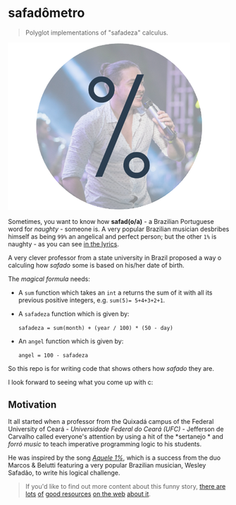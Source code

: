 # safadômetro

> Polyglot implementations of "safadeza" calculus.

![Aquele 1%](cover.png)

Sometimes, you want to know how **safad(o/a)** - a Brazilian Portuguese word for
*naughty* - someone is. A very popular Brazilian musician desbribes himself as
being `99%` an angelical and perfect person; but the other `1%` is naughty - as
you can see [in the lyrics](http://www.vagalume.com.br/marcos-e-belutti/aquele-um-por-cento-part-wesley-safadao.html).

A very clever professor from a state university in Brazil proposed a way o calculing
how *safado* some is based on his/her date of birth.

The *magical formula* needs:

- A `sum` function which takes an `int` a returns the sum of it with all its
previous positive integers, e.g. `sum(5)= 5+4+3+2+1`.

- A `safadeza` function which is given by:

  `safadeza = sum(month) + (year / 100) * (50 - day)`

- An `angel` function which is given by:

  `angel = 100 - safadeza`

So this repo is for writing code that shows others how *safado* they are.

I look forward to seeing what you come up with c:

## Motivation

It all started when a professor from the Quixadá campus of the Federal University
of Ceará - *Universidade Federal do Ceará (UFC)* - Jefferson de Carvalho called
everyone's attention by using a hit of the *sertanejo * and *forró music* to teach
imperative programming logic to his students.

He was inspired by the song *[Aquele 1%](http://www.vagalume.com.br/marcos-e-belutti/aquele-um-por-cento-part-wesley-safadao.html)*,
which is a success from the duo Marcos & Belutti featuring a very popular
Brazilian musician, Wesley Safadão, to write his logical challenge.

> If you'd like to find out more content about this funny story, [there are](http://g1.globo.com/ceara/noticia/2015/12/professor-cita-wesley-safadao-em-questao-de-logica-e-vira-hit-na-web.html)
[lots](http://revistagalileu.globo.com/blogs/buzz/noticia/2015/12/professor-universitario-usa-wesley-safadao-em-prova-de-programacao.html)
[of](http://gazetaonline.globo.com/_conteudo/2015/12/entretenimento/cultura_e_famosos/3917154-professor-cita-wesley-safadao-e-questao-de-logica-e-bomba-na-web.html)
[good resources](http://www.opovo.com.br/app/divirta-se/2015/12/04/noticiasdivirtase,3544424/professor-da-ufc-elabora-questao-de-prova-fazendo-referencia-a-wesley.shtml)
[on the web](http://www.ibahia.com/detalhe/noticia/professor-cita-wesley-safadao-em-questao-de-prova-e-faz-sucesso/?cHash=74e1cc909aa2269eb81a4401b282d892)
[about it](http://maisregiao.com.br/professor-cita-wesley-safadao-em-questao-de-prova-e-faz-sucesso/).

